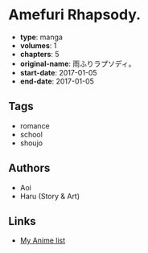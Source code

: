 # Amefuri Rhapsody.

-   **type**: manga
-   **volumes**: 1
-   **chapters**: 5
-   **original-name**: 雨ふりラプソディ。
-   **start-date**: 2017-01-05
-   **end-date**: 2017-01-05

## Tags

-   romance
-   school
-   shoujo

## Authors

-   Aoi
-   Haru (Story & Art)

## Links

-   [My Anime list](https://myanimelist.net/manga/110477/Amefuri_Rhapsody)
